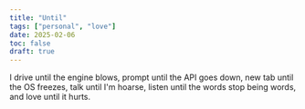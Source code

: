 ```yaml
---
title: "Until"
tags: ["personal", "love"]
date: 2025-02-06
toc: false
draft: true
--- 
```


I drive until the engine blows, prompt until the API goes down, new tab until the OS freezes, talk until I'm hoarse, listen until the words stop being words, and love until it hurts. 

